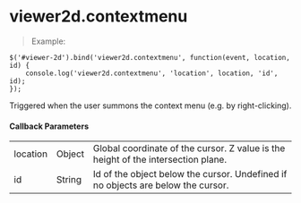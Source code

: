 # viewer2d.contextmenu

> Example:

```javascript--jquery
$('#viewer-2d').bind('viewer2d.contextmenu', function(event, location, id) {
    console.log('viewer2d.contextmenu', 'location', location, 'id', id);
});
```

Triggered when the user summons the context menu (e.g. by right-clicking).

#### Callback Parameters

<table class="table">
  <tr>
    <td>location</td>
    <td>Object</td>
    <td>Global coordinate of the cursor. Z value is the height of the intersection plane.</td>
  </tr>
  <tr>
    <td>id</td>
    <td>String</td>
    <td>Id of the object below the cursor. Undefined if no objects are below the cursor.</td>
  </tr>
</table>

